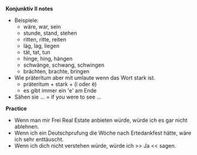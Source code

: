 **Konjunktiv II notes**

- Beispiele:
  - wäre, war, sein
  - stunde, stand, stehen
  - ritten, ritte, reiten
  - läg, lag, liegen
  - tät, tat, tun
  - hinge, hing, hängen
  - schwänge, schwang, schwingen
  - brächten, brachte, bringen
- Wie präteritum aber mit umlaute wenn das Wort stark ist.
  - präteritum + stark + (ï oder ë)
  - es gibt immer ein 'e' am Ende
- Sähen sie ... = if you were to see ...

**Practice**

- Wenn man mir Frei Real Estate anbieten würde, würde ich es gar nicht ablehnen.
- Wenn ich ein Deutschprufung die Wöche nach Ertedankfest hätte, wäre ich sehr enttäuscht.
- Wenn ich dich nicht verstehen würde, würde ich >> Ja << sagen.
